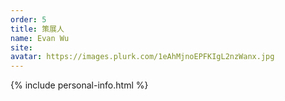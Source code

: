 ```yaml
---
order: 5
title: 策展人
name: Evan Wu
site:
avatar: https://images.plurk.com/1eAhMjnoEPFKIgL2nzWanx.jpg
---
```


{% include personal-info.html %}

<!-- 這邊應該放介紹 -->
